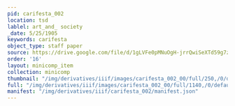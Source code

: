 ```yaml
---
pid: carifesta_002
location: tsd
lablel: art_and_ society
_date: 5/25/1905
keywords: carifesta
object_type: staff paper
source: https://drive.google.com/file/d/1gLVFe0pMNuOgH-jrrQwiSeXTd59g7zhZ/view?usp=sharing
order: '16'
layout: minicomp_item
collection: minicomp
thumbnail: "/img/derivatives/iiif/images/carifesta_002_00/full/250,/0/default.jpg"
full: "/img/derivatives/iiif/images/carifesta_002_00/full/1140,/0/default.jpg"
manifest: "/img/derivatives/iiif/carifesta_002/manifest.json"
---
```

